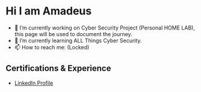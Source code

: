 # Hi I am Amadeus
- 🔭 I’m currently working on Cyber Security Project (Personal HOME LAB), this page will be used to document the journey.
- 🌱 I’m currently learning ALL Things Cyber Security.
- 📫 How to reach me: (Locked)
### <h2> Certifications & Experience </h2>
- [LinkedIn Profile](https://linkedin.com/in/alyatuu)
<!--
**karibueli/karibueli** is a ✨ _special_ ✨ repository because its `README.md` (this file) appears on your GitHub profile.



- ⚡ Fun fact: ...
-->

